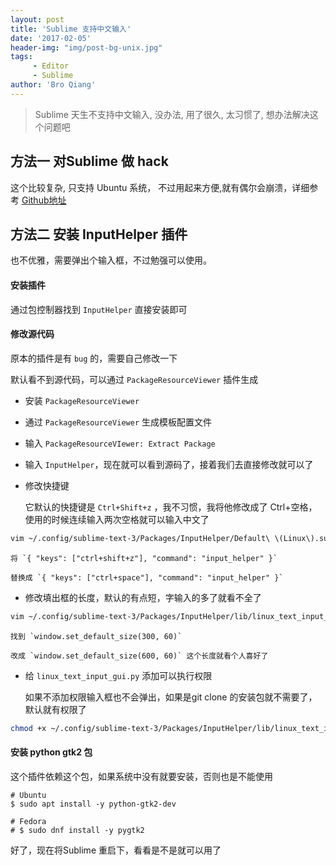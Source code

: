 ```yaml
---
layout: post
title: 'Sublime 支持中文输入'
date: '2017-02-05'
header-img: "img/post-bg-unix.jpg"
tags:
     - Editor
     - Sublime
author: 'Bro Qiang'
---
```


> Sublime 天生不支持中文输入, 没办法, 用了很久, 太习惯了, 想办法解决这个问题吧

## 方法一 对Sublime 做 hack

这个比较复杂, 只支持 Ubuntu 系统， 不过用起来方便,就有偶尔会崩溃，详细参考 [Github地址](https://github.com/lyfeyaj/sublime-text-imfix)


## 方法二 安装 InputHelper 插件

也不优雅，需要弹出个输入框，不过勉强可以使用。

#### 安装插件

通过包控制器找到 `InputHelper` 直接安装即可

#### 修改源代码

原本的插件是有 `bug` 的，需要自己修改一下

默认看不到源代码，可以通过 `PackageResourceViewer` 插件生成

- 安装 `PackageResourceViewer`

- 通过 `PackageResourceViewer` 生成模板配置文件

- 输入 `PackageResourceVIewer: Extract Package`

- 输入 `InputHelper`，现在就可以看到源码了，接着我们去直接修改就可以了

- 修改快捷键

    它默认的快捷键是 `Ctrl+Shift+z` ，我不习惯，我将他修改成了 Ctrl+空格，使用的时候连续输入两次空格就可以输入中文了
```bash
vim ~/.config/sublime-text-3/Packages/InputHelper/Default\ \(Linux\).sublime-keymap
```

    将 `{ "keys": ["ctrl+shift+z"], "command": "input_helper" }`

    替换成 `{ "keys": ["ctrl+space"], "command": "input_helper" }`

- 修改填出框的长度，默认的有点短，字输入的多了就看不全了
```bash
vim ~/.config/sublime-text-3/Packages/InputHelper/lib/linux_text_input_gui.py`
```
    找到 `window.set_default_size(300, 60)`

    改成 `window.set_default_size(600, 60)` 这个长度就看个人喜好了

- 给 `linux_text_input_gui.py` 添加可以执行权限

    如果不添加权限输入框也不会弹出，如果是git clone 的安装包就不需要了，默认就有权限了
```bash
chmod +x ~/.config/sublime-text-3/Packages/InputHelper/lib/linux_text_input_gui.py`
```

#### 安装 python gtk2  包

这个插件依赖这个包，如果系统中没有就要安装，否则也是不能使用

```shell
# Ubuntu 
$ sudo apt install -y python-gtk2-dev

# Fedora 
# $ sudo dnf install -y pygtk2
```

好了，现在将Sublime 重启下，看看是不是就可以用了




    


